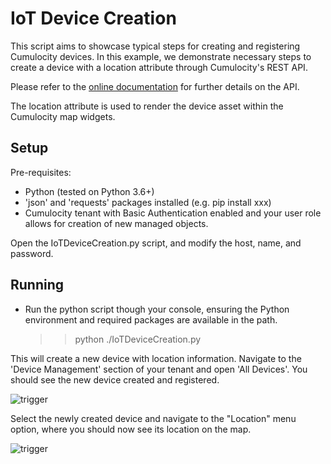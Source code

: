 # IoT Device Creation

This script aims to showcase typical steps for creating and registering Cumulocity devices.
In this example, we demonstrate necessary steps to create a device with a location attribute through
Cumulocity's REST API.

Please refer to the [online documentation](https://cumulocity.com/guides/reference/rest-implementation) for further details on the API.


The location attribute is used to render the device asset within the Cumulocity map widgets.


## Setup

Pre-requisites:
- Python (tested on Python 3.6+)
- 'json' and 'requests' packages installed (e.g. pip install xxx)
- Cumulocity tenant with Basic Authentication enabled and your user role allows for creation of new managed objects.

Open the IoTDeviceCreation.py script, and modify the host, name, and password.

## Running

- Run the python script though your console, ensuring the Python environment and required packages are available in the path.
	
	>> python ./IoTDeviceCreation.py
	
This will create a new device with location information.  Navigate to the 'Device Management' section of your tenant and open 'All Devices'.  You should see the new device created and registered.

![trigger](https://github.com/SoftwareAG/cumulocity-iot-examples/blob/master/python/c8y-screenshot-1.png) 

Select the newly created device and navigate to the "Location" menu option, where you should now see its location on the map.

![trigger](https://github.com/SoftwareAG/cumulocity-iot-examples/blob/master/python/c8y-screenshot-2.png) 



